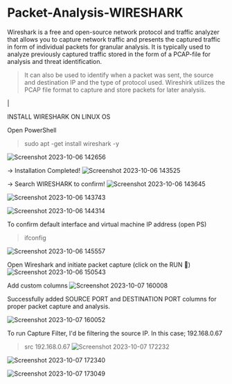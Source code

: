 # Packet-Analysis-WIRESHARK

Wireshark is a free and open-source network protocol and traffic analyzer that allows you to capture network traffic and presents the captured traffic in form of individual packets for granular analysis. 
It is typically used to analyze previously captured traffic stored in the form of a PCAP-file for analysis and threat identification.
> It can also be used to identify when a packet was sent, the source and destination IP and the type of protocol used.
> Wireshirk utilizes the PCAP file format to capture and store packets for later analysis.

|

INSTALL WIRESHARK ON LINUX OS

Open PowerShell
 > sudo apt -get install wireshark -y
 

![Screenshot 2023-10-06 142656](https://github.com/JoshWills69/Packet-Analysis-WIRESHARK/assets/149022021/d4c38334-f553-45e9-a57a-a3e4e60d2932)

→ Installation Completed!
![Screenshot 2023-10-06 143525](https://github.com/JoshWills69/Packet-Analysis-WIRESHARK/assets/149022021/5bc29ca9-2655-4a41-b666-ca9b33a68827)

→ Search WIRESHARK to confirm!
![Screenshot 2023-10-06 143645](https://github.com/JoshWills69/Packet-Analysis-WIRESHARK/assets/149022021/4ac19675-4494-472a-8c8d-9ea7e389eb0b)


![Screenshot 2023-10-06 143743](https://github.com/JoshWills69/Packet-Analysis-WIRESHARK/assets/149022021/b74b1661-df91-4f20-a383-1093d6dd2703)


![Screenshot 2023-10-06 144314](https://github.com/JoshWills69/Packet-Analysis-WIRESHARK/assets/149022021/43eda483-29d6-4135-b217-5513feb0dedd)





To confirm default interface and virtual machine IP address (open PS)
> ifconfig


![Screenshot 2023-10-06 145557](https://github.com/JoshWills69/Packet-Analysis-WIRESHARK/assets/149022021/18796bc7-f551-49c2-aec6-5862fd37c393)


Open Wireshark and initiate packet capture (click on the RUN 🔳)  
![Screenshot 2023-10-06 150543](https://github.com/JoshWills69/Packet-Analysis-WIRESHARK/assets/149022021/c3740113-6422-4094-b943-2ae321f18cf2)




Add custom columns
![Screenshot 2023-10-07 160008](https://github.com/JoshWills69/Packet-Analysis-WIRESHARK/assets/149022021/c098f18e-5a1f-4b06-8144-66f40b2006d5)



Successfully added SOURCE PORT and DESTINATION PORT columns for proper packet capture and analysis.

![Screenshot 2023-10-07 160052](https://github.com/JoshWills69/Packet-Analysis-WIRESHARK/assets/149022021/3672df70-7b1a-41c5-bb38-a3ef8531cdee)




To run Capture Filter, I'd be filtering the source IP. In this case; 192.168.0.67
> src 192.168.0.67
![Screenshot 2023-10-07 172232](https://github.com/JoshWills69/Packet-Analysis-WIRESHARK/assets/149022021/339e13bc-cc47-4466-bb49-8624bf7ab5bf)

![Screenshot 2023-10-07 172340](https://github.com/JoshWills69/Packet-Analysis-WIRESHARK/assets/149022021/69f6e71c-3ba0-4f76-92fa-307809bb780b)





![Screenshot 2023-10-07 173049](https://github.com/JoshWills69/Packet-Analysis-WIRESHARK/assets/149022021/a582af66-9dba-4f1a-95a7-b1417d32b5bf)
